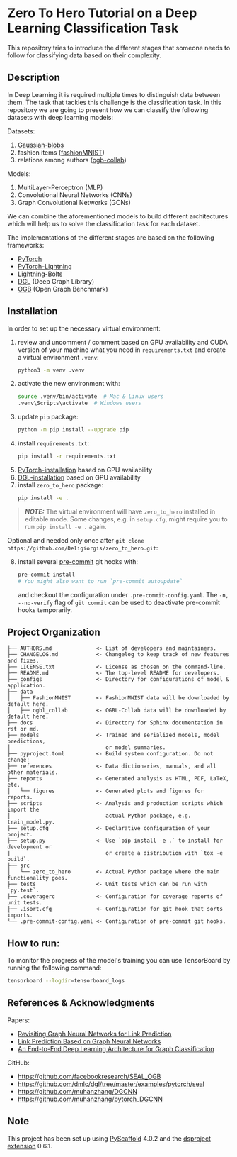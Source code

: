 # Zero To Hero Tutorial on a Deep Learning Classification Task

This repository tries to introduce the different stages
that someone needs to follow for classifying data based on their complexity.

## Description

In Deep Learning it is required multiple times to distinguish data between them.
The task that tackles this challenge is the classification task.
In this repository we are going to present how we can classify
the following datasets with deep learning models:

Datasets:
1. [Gaussian-blobs]
2. fashion items ([fashionMNIST])
3. relations among authors ([ogb-collab])

Models:
1. MultiLayer-Perceptron (MLP)
2. Convolutional Neural Networks (CNNs)
3. Graph Convolutional Networks (GCNs)

We can combine the aforementioned models to build different architectures which
will help us to solve the classification task for each dataset.

The implementations of the different stages are based on the following frameworks:
 - [PyTorch]
 - [PyTorch-Lightning]
 - [Lightning-Bolts]
 - [DGL] (Deep Graph Library)
 - [OGB] (Open Graph Benchmark)

## Installation

In order to set up the necessary virtual environment:

1. review and uncomment / comment based on GPU availability and CUDA version
of your machine what you need in `requirements.txt`
and create a virtual environment `.venv`:
   ```bash
   python3 -m venv .venv
   ```
2. activate the new environment with:
   ```bash
   source .venv/bin/activate  # Mac & Linux users
   .venv\Scripts\activate  # Windows users
   ```
3. update `pip` package:
   ```bash
   python -m pip install --upgrade pip
   ```
4. install `requirements.txt`:
   ```bash
   pip install -r requirements.txt
   ```
5. [PyTorch-installation] based on GPU availability
6. [DGL-installation] based on GPU availability
7. install `zero_to_hero` package:
   ```bash
   pip install -e .
   ```
> **_NOTE:_**  The virtual environment will have `zero_to_hero` installed in editable mode.
> Some changes, e.g. in `setup.cfg`, might require you to run `pip install -e .` again.

Optional and needed only once after `git clone https://github.com/Deligiorgis/zero_to_hero.git`:

8. install several [pre-commit] git hooks with:
   ```bash
   pre-commit install
   # You might also want to run `pre-commit autoupdate`
   ```
   and checkout the configuration under `.pre-commit-config.yaml`.
   The `-n, --no-verify` flag of `git commit` can be used to deactivate pre-commit hooks temporarily.

## Project Organization

```
├── AUTHORS.md              <- List of developers and maintainers.
├── CHANGELOG.md            <- Changelog to keep track of new features and fixes.
├── LICENSE.txt             <- License as chosen on the command-line.
├── README.md               <- The top-level README for developers.
├── configs                 <- Directory for configurations of model & application.
├── data
│   ├── FashionMNIST        <- FashionMNIST data will be downloaded by default here.
│   ├── ogbl_collab         <- OGBL-Collab data will be downloaded by default here.
├── docs                    <- Directory for Sphinx documentation in rst or md.
├── models                  <- Trained and serialized models, model predictions,
│                              or model summaries.
├── pyproject.toml          <- Build system configuration. Do not change!
├── references              <- Data dictionaries, manuals, and all other materials.
├── reports                 <- Generated analysis as HTML, PDF, LaTeX, etc.
│   └── figures             <- Generated plots and figures for reports.
├── scripts                 <- Analysis and production scripts which import the
│                              actual Python package, e.g. train_model.py.
├── setup.cfg               <- Declarative configuration of your project.
├── setup.py                <- Use `pip install -e .` to install for development or
|                              or create a distribution with `tox -e build`.
├── src
│   └── zero_to_hero        <- Actual Python package where the main functionality goes.
├── tests                   <- Unit tests which can be run with `py.test`.
├── .coveragerc             <- Configuration for coverage reports of unit tests.
├── .isort.cfg              <- Configuration for git hook that sorts imports.
└── .pre-commit-config.yaml <- Configuration of pre-commit git hooks.
```

## How to run:

To monitor the progress of the model's training you can use
TensorBoard by running the following command:
```bash
tensorboard --logdir=tensorboard_logs
```

## References & Acknowledgments

Papers:

- [Revisiting Graph Neural Networks for Link Prediction]
- [Link Prediction Based on Graph Neural Networks]
- [An End-to-End Deep Learning Architecture for Graph Classification]

GitHub:

- https://github.com/facebookresearch/SEAL_OGB
- https://github.com/dmlc/dgl/tree/master/examples/pytorch/seal
- https://github.com/muhanzhang/DGCNN
- https://github.com/muhanzhang/pytorch_DGCNN

<!-- pyscaffold-notes -->

## Note

This project has been set up using [PyScaffold] 4.0.2 and the [dsproject extension] 0.6.1.

[pre-commit]: https://pre-commit.com/
[Jupyter]: https://jupyter.org/
[nbstripout]: https://github.com/kynan/nbstripout
[Google style]: http://google.github.io/styleguide/pyguide.html#38-comments-and-docstrings
[PyScaffold]: https://pyscaffold.org/
[dsproject extension]: https://github.com/pyscaffold/pyscaffoldext-dsproject
[fashionMNIST]: https://github.com/zalandoresearch/fashion-mnist
[ogb-collab]: https://ogb.stanford.edu/docs/linkprop/#ogbl-collab
[Gaussian-blobs]: https://scikit-learn.org/stable/modules/generated/sklearn.datasets.make_blobs.html
[PyTorch]: https://pytorch.org/
[OGB]: https://ogb.stanford.edu/
[DGL]: https://www.dgl.ai/
[DGL-installation]: https://www.dgl.ai/pages/start.html
[PyTorch-installation]: https://pytorch.org/
[PyTorch-Lightning]: https://www.pytorchlightning.ai/
[Lightning-Bolts]: https://lightning-bolts.readthedocs.io/en/latest/
[Link Prediction Based on Graph Neural Networks]: https://arxiv.org/abs/1802.09691
[Revisiting Graph Neural Networks for Link Prediction]: https://arxiv.org/abs/2010.16103
[An End-to-End Deep Learning Architecture for Graph Classification]: https://www.aaai.org/ocs/index.php/AAAI/AAAI18/paper/viewPaper/17146
